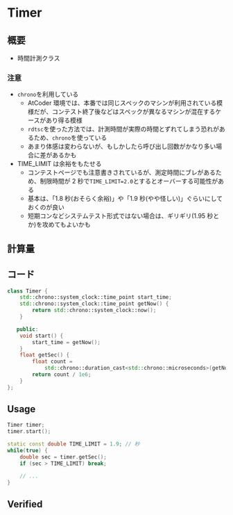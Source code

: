 # Timer

## 概要

- 時間計測クラス

### 注意

- `chrono`を利用している
  - AtCoder 環境では、本番では同じスペックのマシンが利用されている模様だが、コンテスト終了後などはスペックが異なるマシンが混在するケースがあり得る模様
  - `rdtsc`を使った方法では、計測時間が実際の時間とずれてしまう恐れがあるため、`chrono`を使っている
  - あまり体感は変わらないが、もしかしたら呼び出し回数がかなり多い場合に差があるかも
- TIME_LIMIT は余裕をもたせる
  - コンテストページでも注意書きされているが、測定時間にブレがあるため、制限時間が 2 秒で`TIME_LIMIT=2.0`とするとオーバーする可能性がある
  - 基本は、「1.8 秒(おそらく余裕)」や「1.9 秒(やや怪しい)」ぐらいにしておくのが良い
  - 短期コンなどシステムテスト形式ではない場合は、ギリギリ(1.95 秒とか)を攻めてもよいかも

## 計算量

## コード

```cpp
class Timer {
    std::chrono::system_clock::time_point start_time;
    std::chrono::system_clock::time_point getNow() {
        return std::chrono::system_clock::now();
    }

   public:
    void start() {
        start_time = getNow();
    }
    float getSec() {
        float count =
            std::chrono::duration_cast<std::chrono::microseconds>(getNow() - start_time).count();
        return count / 1e6;
    }
};
```

## Usage

```cpp
Timer timer;
timer.start();

static const double TIME_LIMIT = 1.9; // 秒
while(true) {
    double sec = timer.getSec();
    if (sec > TIME_LIMIT) break;

    // ...
}
```

## Verified
